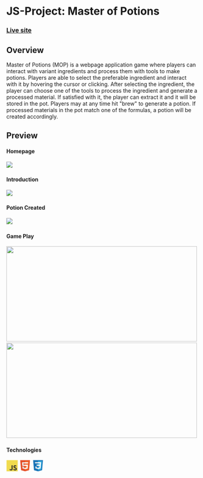 # JS-Project: Master of Potions
### [Live site](https://qienzgao.github.io/Master-of-Potions/)

## Overview
Master of Potions (MOP) is a webpage application game where players can interact with variant ingredients and process them with tools to make potions. Players are able to select the preferable ingredient and interact with it by hovering the cursor or clicking. After selecting the ingredient, the player can choose one of the tools to process the ingredient and generate a processed material. If satisfied with it, the player can extract it and it will be stored in the pot. Players may at any time hit "brew" to generate a potion. If processed materials in the pot match one of the formulas, a potion will be created accordingly. 

## Preview
#### Homepage
<img src="https://github.com/qienzgao/Master-of-Potions/blob/main/src/images/master_of_potions.png"/>

#### Introduction
<img src="https://github.com/qienzgao/Master-of-Potions/blob/main/src/images/Introduction.png"/>

#### Potion Created
<img src="https://github.com/qienzgao/Master-of-Potions/blob/main/src/images/potion_created.png"/>

#### Game Play
<img src="https://github.com/qienzgao/Master-of-Potions/blob/main/src/images/dragon.gif" width=500 height=250/> <img src="https://github.com/qienzgao/Master-of-Potions/blob/main/src/images/mop.gif" width=500 height=250/>

#### Technologies
<code><img height="30" src="https://raw.githubusercontent.com/devicons/devicon/master/icons/javascript/javascript-original.svg" alt="javascript"></code>
<code><img height="30" src="https://github.com/devicons/devicon/blob/master/icons/html5/html5-original.svg" alt="html5"></code>
<code><img height="30" src="https://raw.githubusercontent.com/devicons/devicon/master/icons/css3/css3-original.svg" alt="css3"></code>

